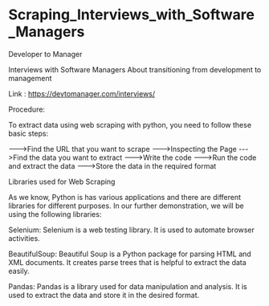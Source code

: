 # Scraping_Interviews_with_Software_Managers
Developer to Manager

Interviews with Software Managers About transitioning from development to management

Link : https://devtomanager.com/interviews/

Procedure:

To extract data using web scraping with python, you need to follow these basic steps:

--->Find the URL that you want to scrape --->Inspecting the Page --->Find the data you want to extract --->Write the code --->Run the code and extract the data --->Store the data in the required format

Libraries used for Web Scraping

As we know, Python is has various applications and there are different libraries for different purposes. In our further demonstration, we will be using the following libraries:

Selenium: Selenium is a web testing library. It is used to automate browser activities.

BeautifulSoup: Beautiful Soup is a Python package for parsing HTML and XML documents. It creates parse trees that is helpful to extract the data easily.

Pandas: Pandas is a library used for data manipulation and analysis. It is used to extract the data and store it in the desired format.
